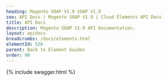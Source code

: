```yaml
---
heading: Magento SOAP V1.9 SOAP V1.9
seo: API Docs | Magento SOAP V1.9 | Cloud Elements API Docs
title: API Docs
description: Magento SOAP V1.9 API Documentation.
layout: apidocs
breadcrumbs: /docs/elements.html
elementId: 526
parent: Back to Element Guides
order: 90
---
```


{% include swagger.html %}
